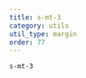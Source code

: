 ```yaml
---
title: s-mt-3
category: utils
util_type: margin
order: 77
---
```

<div class="s-mt-3">
  <code>s-mt-3</code>
</div>
